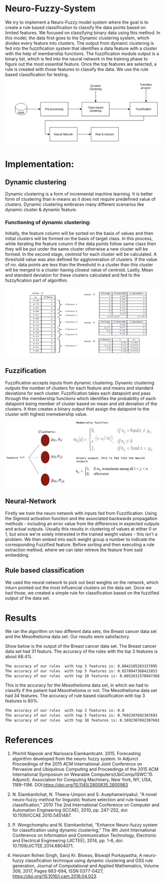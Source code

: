 # Neuro-Fuzzy-System
We try to implement a Neuro-Fuzzy model system where the goal is to create a rule based  classification to classify the data points based on limited features. We focused on classifying binary data using this method. In this model, the data first goes to the Dynamic clustering system, which divides every feature into clusters. The output from dymanic clustering is fed into the fuzzification system that identifies a data feature with a cluster with the help of membership functions. The fuzzification module output is a binary list, which is fed into the neural network in the training phase to figure out the most essential feature. Once the top features are selected, a rule is created with those features to classify the data. We use the rule based classification for testing.

![Pipeline Diagram](https://github.com/paul-gomes/Neuro-Fuzzy-System/blob/main/images/pipeline.png)

# Implementation:

## Dynamic clustering

Dynamic clustering is a form of incremental machine learning. It is better form of clustering than k-means as it does not require predefined value of clusters. Dynamic clustering embraces many different scenarios like dynamic cluster & dynamic feature.

### Functioning of dynamic clustering:

Initially, the feature column will be sorted on the basis of values and then initial clusters will be formed on the basis of target class. In this process, while iterating the feature column if the data points follow same class then they will be put under the same cluster otherwise a new cluster will be formed. In the second stage, centroid for each cluster will be calculated. A threshold value was also defined for agglomeration of clusters. If the value of no. data points are less than the threshold in a cluster than this cluster will be merged to a cluster having closest value of centroid. Lastly, Mean and standard deviation for these clusters calculated and fed to the fuzzyfication part of algorithm.

![Dynamic clustering example](https://github.com/paul-gomes/Neuro-Fuzzy-System/blob/main/images/dynamic_clustering.png)



## Fuzzification
Fuzzification accepts inputs from dynamic clustering. Dynamic clustering
outputs the number of clusters for each feature and means and standard deviations
for each cluster. Fuzzification takes each datapoint and
pass through the membership functions which identifies the probability
of each datapoint being member of cluster based on mean and std
deviation of the clusters. It then creates a binary output that
assign the datapoint to the cluster with highest memebership value.

![Fuzzification Diagram](https://github.com/paul-gomes/Neuro-Fuzzy-System/blob/main/images/fuzzification.png)

## Neural-Network

Firstly we train the neuro network with inputs fed from Fuzzification. Using the Sigmoid activation function and the associated backwards propagation methods - including an error value from the differences in expected outputs and actual outputs.
Usually this results in clustering of values at either 0 or 1, but since we're solely interested in the trained weight values - this isn't a problem.
We then embed into each weight group a number to indicate the corresponding Fuzzified feature. Before sorting and then executing a rule extraction method, where we can later retreve the feature from said embedding.


## Rule based classification

We used the neural network to pick out best weights on the network, which inturn pointed out the most influencial clusters on the data set. Once we had those, we created a simple rule for classification based on the fuzzified output of the data set. 



# Results
We ran the algorithm on two different data sets, the Breast cancer data set and the Mesothelioma data set. Our results were satisfactory. 

Show below is the output of the Breast cancer data set. The Breast cancer data set had 31 featurs. The accuracy of the rules with the top 3 features is about 68.4%. 

```
The accuracy of our rules  with top 3 features is: 0.6842105263157895
The accuracy of our rules  with top 5 features is: 0.6578947368421053
The accuracy of our rules  with top 10 features is: 0.6052631578947368

```




This is the accuracy for the Mesothelioma data set, in which we had to classify if the patient had Mesothelioma or not. The Mesothelioma data set had 34 features. The accuracy of rule based classification with top 3 features is 80%.


```
The accuracy of our rules  with top 3 features is: 0.8
The accuracy of our rules  with top 5 features is: 0.7692307692307693
The accuracy of our rules  with top 10 features is: 0.5692307692307692

```
# References
1. Phichit Napook and Narissara Eiamkanitcaht. 2015. Forecasting algorithm developed from   the neuro: fuzzy system. In Adjunct Proceedings of the 2015 ACM International Joint Conference on Pervasive and Ubiquitous Computing and Proceedings of the 2015 ACM International Symposium on Wearable Computers(UbiComp/ISWC'15 Adjunct). Association for Computing Machinery, New York, NY, USA, 1189–1196. DOI:https://doi.org/10.1145/2800835.2800983

1. N. Eiamkanitchat, N. Theera-Umpon and S. Auephanwiriyakul, "A novel neuro-fuzzy method for linguistic feature selection and rule-based classification," 2010 The 2nd International Conference on Computer and Automation Engineering (ICCAE), 2010, pp. 247-252, doi: 10.1109/ICCAE.2010.5451487.

1. P. Wongchomphu and N. Eiamkanitchat, "Enhance Neuro-fuzzy system for classification using dynamic clustering," The 4th Joint International Conference on Information and Communication Technology, Electronic and Electrical Engineering (JICTEE), 2014, pp. 1-6, doi: 10.1109/JICTEE.2014.6804071.

1. Heisnam Rohen Singh, Saroj Kr. Biswas, Biswajit Purkayastha, A neuro-fuzzy classification technique using dynamic clustering and GSS rule generation, Journal of Computational and Applied Mathematics, Volume 309, 2017, Pages 683-694, ISSN 0377-0427, https://doi.org/10.1016/j.cam.2016.04.023.
